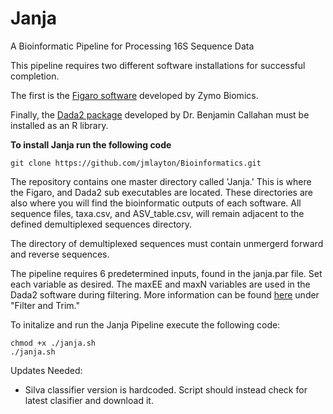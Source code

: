 # Janja
A Bioinformatic Pipeline for Processing 16S Sequence Data

This pipeline requires two different software installations for successful completion.

The first is the [Figaro software](https://github.com/Zymo-Research/figaro) developed by Zymo Biomics.

Finally, the [Dada2 package](https://benjjneb.github.io/dada2/dada-installation.html) developed by Dr. Benjamin Callahan must be installed as an R library.

**To install Janja run the following code**

```
git clone https://github.com/jmlayton/Bioinformatics.git
```

The repository contains one master directory called 'Janja.' This is where the Figaro, and Dada2 sub executables are located. These directories are also where you will find the bioinformatic outputs of each software. All sequence files, taxa.csv, and ASV_table.csv, will remain adjacent to the defined demultiplexed sequences directory. 

The directory of demultiplexed sequences must contain unmergerd forward and reverse sequences. 

The pipeline requires 6 predetermined inputs, found in the janja.par file. Set each variable as desired. The maxEE and maxN variables are used in the Dada2 software during filtering. More information can be found [here](https://benjjneb.github.io/dada2/tutorial.html) under "Filter and Trim."

To initalize and run the Janja Pipeline execute the following code:

```
chmod +x ./janja.sh
./janja.sh
```

Updates Needed:
- Silva classifier version is hardcoded. Script should instead check for latest clasifier and download it.

